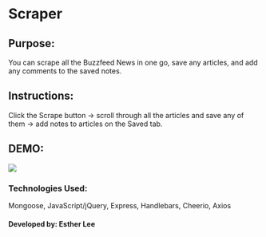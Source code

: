 # Scraper

## Purpose:

You can scrape all the Buzzfeed News in one go, save any articles, and add any comments to the saved notes.

## Instructions: 
Click the Scrape button -> scroll through all the articles and save any of them -> add notes to articles on the Saved tab.

## DEMO: 
![](public/images/Demo.gif)

### Technologies Used: 
Mongoose, JavaScript/jQuery, Express, Handlebars, Cheerio, Axios

#### Developed by: Esther Lee